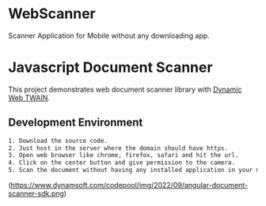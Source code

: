 # WebScanner
Scanner Application for Mobile without any downloading app.

# Javascript Document Scanner

This project demonstrates web document scanner library with [Dynamic Web TWAIN](https://www.dynamsoft.com/web-twain/overview/).

## Development Environment

```bash
1. Download the source code.
2. Just host in the server where the domain should have https.
3. Open web browser like chrome, firefox, safari and hit the url.
4. Click on the center button and give permission to the camera.
5. Scan the document without having any installed application in your mobile.

```

(https://www.dynamsoft.com/codepool/img/2022/09/angular-document-scanner-sdk.png)

